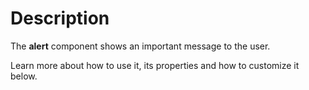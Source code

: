 # Description

The **alert** component shows an important message to the user.

Learn more about how to use it, its properties and how to customize it below.

